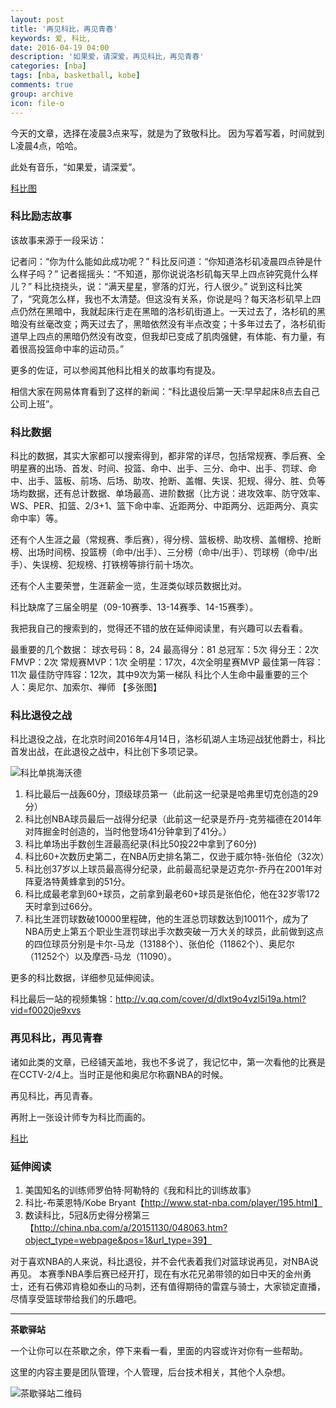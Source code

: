 ```yaml
---
layout: post
title: '再见科比，再见青春'
keywords: 爱, 科比,
date: 2016-04-19 04:00
description: '如果爱，请深爱，再见科比，再见青春'
categories: [nba]
tags: [nba, basketball, kobe]
comments: true
group: archive
icon: file-o
---
```


今天的文章，选择在凌晨3点来写，就是为了致敬科比。 因为写着写着，时间就到L凌晨4点，哈哈。

此处有音乐，“如果爱，请深爱”。

<!-- more -->
[科比图](http://mmbiz.qpic.cn/mmbiz/2jnWxKdgFb8NRyLicKQcGkgq8oJbYs1VvZqN5uLVSyV0xXWuMANyYmBBY1GV0FluvNOm2xHD2ZEEekCEA8Lh0Fg/640?wx_fmt=jpeg&wxfrom=5&wx_lazy=1)

### 科比励志故事 ###

该故事来源于一段采访：

记者问：“你为什么能如此成功呢？”
科比反问道：“你知道洛杉矶凌晨四点钟是什么样子吗？”
记者摇摇头：“不知道，那你说说洛杉矶每天早上四点钟究竟什么样儿？”
科比挠挠头，说：“满天星星，寥落的灯光，行人很少。”
说到这科比笑了，“究竟怎么样，我也不太清楚。但这没有关系，你说是吗？每天洛杉矶早上四点仍然在黑暗中，我就起床行走在黑暗的洛杉矶街道上。一天过去了，洛杉矶的黑暗没有丝毫改变；两天过去了，黑暗依然没有半点改变；十多年过去了，洛杉矶街道早上四点的黑暗仍然没有改变，但我却已变成了肌肉强健，有体能、有力量，有着很高投篮命中率的运动员。”

更多的佐证，可以参阅其他科比相关的故事均有提及。

相信大家在网易体育看到了这样的新闻：“科比退役后第一天:早早起床8点去自己公司上班”。

### 科比数据 ###

科比的数据，其实大家都可以搜索得到，都非常的详尽，包括常规赛、季后赛、全明星赛的出场、首发、时间、投篮、命中、出手、三分、命中、出手、罚球、命中、出手、篮板、前场、后场、助攻、抢断、盖帽、失误、犯规、得分、胜、负等场均数据，还有总计数据、单场最高、进阶数据（比方说：进攻效率、防守效率、WS、PER、扣篮、2/3+1、篮下命中率、近距两分、中距两分、远距两分、真实命中率）等。

还有个人生涯之最（常规赛、季后赛），得分榜、篮板榜、助攻榜、盖帽榜、抢断榜、出场时间榜、投篮榜（命中/出手）、三分榜（命中/出手）、罚球榜（命中/出手）、失误榜、犯规榜、打铁榜等排行前十场次。

还有个人主要荣誉，生涯薪金一览，生涯类似球员数据比对。

科比缺席了三届全明星（09-10赛季、13-14赛季、14-15赛季）。

我把我自己的搜索到的，觉得还不错的放在延伸阅读里，有兴趣可以去看看。

最重要的几个数据：
球衣号码：8，24
最高得分：81
总冠军：5次
得分王：2次
FMVP：2次
常规赛MVP：1次
全明星：17次，4次全明星赛MVP
最佳第一阵容：11次
最佳防守阵容：12次，其中9次为第一梯队
科比个人生命中最重要的三个人：奥尼尔、加索尔、禅师
【多张图】


### 科比退役之战 ###

科比退役之战，在北京时间2016年4月14日，洛杉矶湖人主场迎战犹他爵士，科比首发出战，在此退役之战中，科比创下多项记录。

![科比单挑海沃德](http://img1.gtimg.com/sports/pics/hv1/226/138/2052/133466716.jpg)

1. 科比最后一战轰60分，顶级球员第一（此前这一纪录是哈弗里切克创造的29分）
2. 科比创NBA球员最后一战得分纪录（此前这一纪录是乔丹-克劳福德在2014年对阵掘金时创造的，当时他登场41分钟拿到了41分。）
3. 科比单场出手数创生涯最高纪录(科比50投22中拿到了60分)
4. 科比60+次数历史第二，在NBA历史排名第二，仅逊于威尔特-张伯伦（32次）
5. 科比创37岁以上球员最高得分纪录，此前最高纪录是迈克尔-乔丹在2001年对阵夏洛特黄蜂拿到的51分。
6. 科比成最老拿到60+球员，之前拿到最老60+球员是张伯伦，他在32岁零172天时拿到过66分。
7. 科比生涯罚球数破10000里程碑，他的生涯总罚球数达到10011个，成为了NBA历史上第五个职业生涯罚球出手次数突破一万大关的球员，此前做到这点的四位球员分别是卡尔-马龙（13188个）、张伯伦（11862个）、奥尼尔（11252个）以及摩西-马龙（11090）。

更多的科比数据，详细参见延伸阅读。

科比最后一站的视频集锦：http://v.qq.com/cover/d/dlxt9o4vzl5i19a.html?vid=f0020je9xvs

### 再见科比，再见青春 ###

诸如此类的文章，已经铺天盖地，我也不多说了，我记忆中，第一次看他的比赛是在CCTV-2/4上。当时正是他和奥尼尔称霸NBA的时候。

再见科比，再见青春。

再附上一张设计师专为科比而画的。

[科比](http://mmbiz.qpic.cn/mmbiz/2jnWxKdgFb8NRyLicKQcGkgq8oJbYs1VvU9oTA4nbFFOMjmjGkH6ziaGf7tVH6dEMlxpm2MOtUkcGXqUrUWMic3Xg/640?wx_fmt=jpeg&wxfrom=5&wx_lazy=1)

### 延伸阅读 ###

1. 美国知名的训练师罗伯特·阿勒特的《我和科比的训练故事》
2. 科比-布莱恩特/Kobe Bryant【http://www.stat-nba.com/player/195.html】
3. 数读科比，5冠&历史得分榜第三【http://china.nba.com/a/20151130/048063.htm?object_type=webpage&pos=1&url_type=39】

对于喜欢NBA的人来说，科比退役，并不会代表着我们对篮球说再见，对NBA说再见。
本赛季NBA季后赛已经开打，现在有水花兄弟带领的如日中天的金州勇士，还有石佛邓肯稳如泰山的马刺，还有值得期待的雷霆与骑士，大家锁定直播，尽情享受篮球带给我们的乐趣吧。

----

**茶歇驿站**

一个让你可以在茶歇之余，停下来看一看，里面的内容或许对你有一些帮助。

这里的内容主要是团队管理，个人管理，后台技术相关，其他个人杂想。

![茶歇驿站二维码](http://ww4.sinaimg.cn/large/824dcde4gw1f358o5j022j20by0bywf8.jpg)

